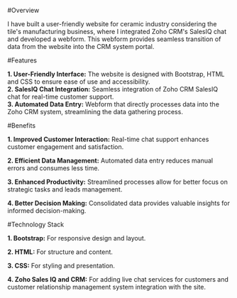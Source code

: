 #Overview

I have built a user-friendly website for ceramic industry considering the tile's manufacturing business, where I integrated Zoho CRM's SalesIQ chat and developed a webform. This webform provides seamless transition of data from the website into the CRM system portal.

#Features

**1. User-Friendly Interface:** The website is designed with Bootstrap, HTML and CSS to ensure ease of use and accessibility.<br>
**2. SalesIQ Chat Integration:** Seamless integration of Zoho CRM SalesIQ chat for real-time customer support.<br>
**3. Automated Data Entry:** Webform that directly processes data into the Zoho CRM system, streamlining the data gathering process.

#Benefits

**1. Improved Customer Interaction:** Real-time chat support enhances customer engagement and satisfaction. <br>

**2. Efficient Data Management:** Automated data entry reduces manual errors and consumes less time.

**3. Enhanced Productivity:** Streamlined processes allow for better focus on strategic tasks and leads management.

**4. Better Decision Making:** Consolidated data provides valuable insights for informed decision-making.

#Technology Stack

**1. Bootstrap:** For responsive design and layout.

**2. HTML:** For structure and content.

**3. CSS:** For styling and presentation.

**4. Zoho Sales IQ and CRM:** For adding live chat services for customers and customer relationship management system integration with the site.






